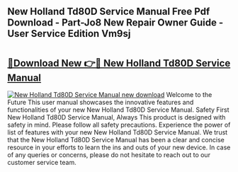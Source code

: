 ## New Holland Td80D Service Manual Free Pdf Download - Part-Jo8 New Repair Owner Guide - User Service Edition Vm9sj

# <h2><a href="http://bc94618.oget.top/?id=New+Holland+Td80D+Service+Manual">🔗Download New 👉🔴 New Holland Td80D Service Manual</a></h2>

[![New Holland Td80D Service Manual new download](https://i.imgur.com/5g1atiW.png)](http://bc94618.oget.top/?id=New+Holland+Td80D+Service+Manual)
Welcome to the Future This user manual showcases the innovative features and functionalities of your new New Holland Td80D Service Manual. Safety First New Holland Td80D Service Manual, Always This product is designed with safety in mind. Please follow all safety precautions. Experience the power of list of features with your new New Holland Td80D Service Manual. We trust that the New Holland Td80D Service Manual has been a clear and concise resource in your efforts to learn the ins and outs of your new device. In case of any queries or concerns, please do not hesitate to reach out to our customer service team.
